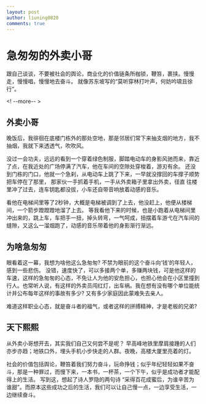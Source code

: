 ```yaml
---
layout: post
author: liuning0820
comments: true
---
```


# 急匆匆的外卖小哥

跟自己谈谈，不要被社会的舆论，商业化的价值链条所枷锁，鞭笞，裹挟。慢慢走，慢慢唱，慢慢地去奋斗。
就像苏东坡写的“莫听穿林打叶声，何妨吟啸且徐行”。

<! --more-- >

## 外卖小哥

晚饭后，我徘徊在底楼门栋外的那处空地，那是邻居们常下来抽支烟的地方，我不抽烟，我就下来透透气，吹吹风。

没过一会功夫，远远的看到一个穿着绿色制服，脚踏电动车的身影风驰而来，靠近了点，在我近处的广场停满了汽车，他在车间的空隙处穿梭着，游刃有余。
还没到门栋的门口，他就一个急刹，从电动车上跳了下来，一早就没撑回的车撑子顺势把车停在了那里， 那家伙一手抓着手机，一手从外卖箱子里拿出外卖，径直
往楼里冲了过去，连车钥匙都没拔，小车还自带音响放着动感的音乐。

看他在电梯间里等了2秒钟，大概是电梯被调到了上去，他没赶上，他便从楼梯间，一个箭步蹬蹬蹬地溜了上去。
等我看他下来的时候，也是小跑着从电梯间里冲出来的，跳上车，车把手一扭，掉头转弯，一气呵成，扭摆着车游弋在汽车间的缝隙，又这么一溜烟跑了，动感的音乐带着他的身影渐行渐远。

## 为啥急匆匆

眼看着这一幕，我想为啥他这么急匆匆? 不禁为眼前的这个奋斗向‘钱’的年轻人，感到一些悲伤。
没错，速度快了，可以多接两个单，多赚两块钱，可是他这样的车速，这样的急匆匆的心态，不免让人为他的安危担心，也担心他会在小区里撞到行人。也常听人说，有这样的外卖员闯红灯，出车祸。我在想有没有哪个单位能统计并公布每年这样的事故有多少? 又有多少家庭因此蒙难失去亲人。

难道这样职业心态，就是奋斗者的福气，或者这样的拼搏精神，才是老板的兄弟?

## 天下熙熙

从外卖小哥想开去，其实我们自己又何尝不是呢？
早高峰地铁里摩肩接踵的人们亦步亦趋；地铁口外，埋头手机小步快走的人群。夜晚，高楼大厦里亮着的灯。

社会的价值包括舆论，鞭笞着我们努力奋斗，玩命挣钱；似乎年纪轻轻如果不奋斗，那是一种罪过，而慢下来，一本书，一杯茶，一个下午，似乎是成功者才能配得上的生活。
写到这，想起了诗人罗隐的两句诗 “采得百花成蜜后，为谁辛苦为谁甜”。而原本这些成功之后的生活，我们可以让自己慢一点，一边享受生活，一边继续奋斗。
